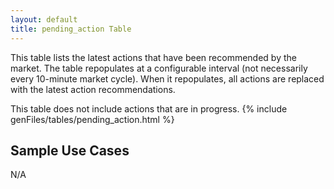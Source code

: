 ```yaml
---
layout: default
title: pending_action Table
---
```


This table lists the latest actions that have been recommended by the market. The table repopulates at a configurable interval (not necessarily every 10-minute market cycle). When it repopulates, all actions are replaced with the latest action recommendations.

This table does not include actions that are in progress.
{% include genFiles/tables/pending_action.html %}

## Sample Use Cases

N/A